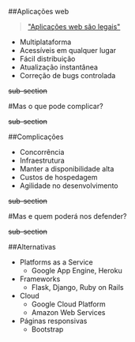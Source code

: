 ##Aplicações web

> ["Aplicações web são legais"](https://speakerdeck.com/rodrigoamaral/oficina-python-e-google-app-engine)

- Multiplataforma
- Acessíveis em qualquer lugar
- Fácil distribuição
- Atualização instantânea
- Correção de bugs controlada

~~sub-section~~

#Mas o que pode complicar?

~~sub-section~~

##Complicações

- Concorrência
- Infraestrutura
- Manter a disponibilidade alta
- Custos de hospedagem
- Agilidade no desenvolvimento

~~sub-section~~

#Mas e quem poderá nos defender?

~~sub-section~~

##Alternativas

- Platforms as a Service
	- Google App Engine, Heroku
- Frameworks
	- Flask, Django, Ruby on Rails
- Cloud
	- Google Cloud Platform
	- Amazon Web Services
- Páginas responsivas
	- Bootstrap